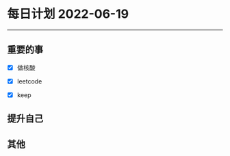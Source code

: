 #  每日计划 2022-06-19
---
## 重要的事
- [x]  做核酸
- [x]  leetcode
- [x]  keep



## 提升自己

  



## 其他








